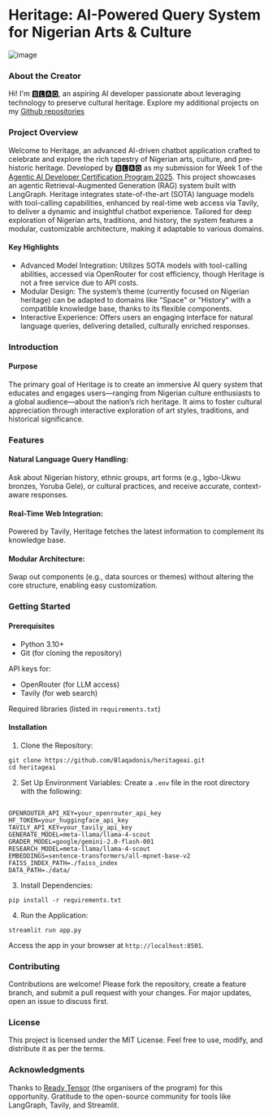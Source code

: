 # **Heritage: AI-Powered Query System for Nigerian Arts & Culture**

![image](https://github.com/user-attachments/assets/f06ef047-b67e-4bac-bb02-07de6d007c73)
  



### **About the Creator**
Hi! I'm [🅱🅻🅰🆀](https://www.linkedin.com/in/chinonsoodiaka/), an aspiring AI developer passionate about leveraging technology to preserve cultural heritage. Explore my additional projects on my [Github repositories](https://github.com/Blaqadonis)

### **Project Overview**
Welcome to Heritage, an advanced AI-driven chatbot application crafted to celebrate and explore the rich tapestry of Nigerian arts, culture, and pre-historic heritage. Developed by 🅱🅻🅰🆀 as my submission for Week 1 of the [Agentic AI Developer Certification Program 2025](https://app.readytensor.ai/publications/4n07ViGCey0l).
This project showcases an agentic Retrieval-Augmented Generation (RAG) system built with LangGraph. Heritage integrates state-of-the-art (SOTA) language models with tool-calling capabilities, enhanced by real-time web access via Tavily, to deliver a dynamic and insightful chatbot experience. Tailored for deep exploration of Nigerian arts, traditions, and history, the system features a modular, customizable architecture, making it adaptable to various domains.

#### **Key Highlights**
* Advanced Model Integration: Utilizes SOTA models with tool-calling abilities, accessed via OpenRouter for cost efficiency, though Heritage is not a free service due to API costs.
* Modular Design: The system’s theme (currently focused on Nigerian heritage) can be adapted to domains like "Space" or "History" with a compatible knowledge base, thanks to its flexible components.
* Interactive Experience: Offers users an engaging interface for natural language queries, delivering detailed, culturally enriched responses.

### **Introduction**
#### **Purpose**
The primary goal of Heritage is to create an immersive AI query system that educates and engages users—ranging from Nigerian culture enthusiasts to a global audience—about the nation’s rich heritage. It aims to foster cultural appreciation through interactive exploration of art styles, traditions, and historical significance.

### **Features**
#### **Natural Language Query Handling**: 
Ask about Nigerian history, ethnic groups, art forms (e.g., Igbo-Ukwu bronzes, Yoruba Gele), or cultural practices, and receive accurate, context-aware responses.
#### **Real-Time Web Integration**:
Powered by Tavily, Heritage fetches the latest information to complement its knowledge base.
#### **Modular Architecture**:
Swap out components (e.g., data sources or themes) without altering the core structure, enabling easy customization.

### **Getting Started**
#### Prerequisites
* Python 3.10+
* Git (for cloning the repository)
  
API keys for:
* OpenRouter (for LLM access)
* Tavily (for web search)
  
Required libraries (listed in ```requirements.txt```)
#### Installation
1. Clone the Repository:
```
git clone https://github.com/Blaqadonis/heritageai.git
cd heritageai
```
2. Set Up Environment Variables:
Create a ```.env``` file in the root directory with the following:
```

OPENROUTER_API_KEY=your_openrouter_api_key
HF_TOKEN=your_huggingface_api_key
TAVILY_API_KEY=your_tavily_api_key
GENERATE_MODEL=meta-llama/llama-4-scout
GRADER_MODEL=google/gemini-2.0-flash-001
RESEARCH_MODEL=meta-llama/llama-4-scout
EMBEDDINGS=sentence-transformers/all-mpnet-base-v2  
FAISS_INDEX_PATH=./faiss_index
DATA_PATH=./data/

```
3. Install Dependencies:
```
pip install -r requirements.txt
```
4. Run the Application:
```
streamlit run app.py
```

Access the app in your browser at ```http://localhost:8501```.


### **Contributing**
Contributions are welcome! Please fork the repository, create a feature branch, and submit a pull request with your changes. For major updates, open an issue to discuss first.

### **License**
This project is licensed under the MIT License. Feel free to use, modify, and distribute it as per the terms.

### **Acknowledgments**
Thanks to [Ready Tensor](https://app.readytensor.ai/hubs/ready_tensor_certifications) (the organisers of the program) for this opportunity.
Gratitude to the open-source community for tools like LangGraph, Tavily, and Streamlit.

